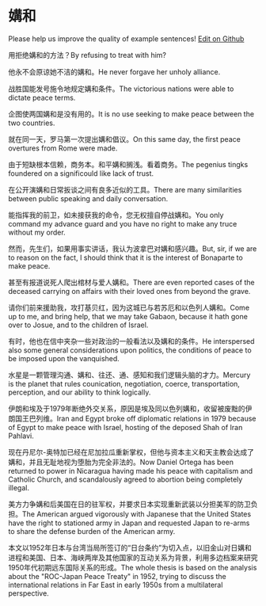 # 媾和

Please help us improve the quality of example sentences! [Edit on Github](https://github.com/jiyushe/jiyu-example-sentence-source/blob/main/chinese/gouhe.md)

<p><span class="chinese">用拒绝媾和的方法？</span><span class="english">By refusing to treat with him?</span></p>

<p><span class="chinese">他永不会原谅她不洁的媾和。</span><span class="english">He never forgave her unholy alliance.</span></p>

<p><span class="chinese">战胜国能发号施令地规定媾和条件。</span><span class="english">The victorious nations were able to dictate peace terms.</span></p>

<p><span class="chinese">企图使两国媾和是没有用的。</span><span class="english">It is no use seeking to make peace between the two countries.</span></p>

<p><span class="chinese">就在同一天，罗马第一次提出媾和倡议。</span><span class="english">On this same day, the first peace overtures from Rome were made.</span></p>

<p><span class="chinese">由于短缺根本信赖，商务本。和平媾和搁浅。看着商务。</span><span class="english">The pegenius tingks foundered on a significould like lack of trust.</span></p>

<p><span class="chinese">在公开演媾和日常扳谈之间有良多近似的工具。</span><span class="english">There are many similarities between public speaking and daily conversation.</span></p>

<p><span class="chinese">能指挥我的前卫，如未接获我的命令，您无权擅自停战媾和。</span><span class="english">You only command my advance guard and you have no right to make any truce without my order.</span></p>

<p><span class="chinese">然而，先生们，如果用事实讲话，我认为波拿巴对媾和感兴趣。</span><span class="english">But, sir, if we are to reason on the fact, I should think that it is the interest of Bonaparte to make peace.</span></p>

<p><span class="chinese">甚至有报道说死人爬出棺材与爱人媾和。</span><span class="english">There are even reported cases of the deceased carrying on affairs with their loved ones from beyond the grave.</span></p>

<p><span class="chinese">请你们前来援助我，攻打基贝红，因为这城已与若苏厄和以色列人媾和。</span><span class="english">Come up to me, and bring help, that we may take Gabaon, because it hath gone over to Josue, and to the children of Israel.</span></p>

<p><span class="chinese">有时，他也在信中夹杂一些对政治的一般看法以及媾和的条件。</span><span class="english">He interspersed also some general considerations upon politics, the conditions of peace to be imposed upon the vanquished.</span></p>

<p><span class="chinese">水星是一颗管理沟通、媾和、往还、通、感知和我们逻辑头脑的才力。</span><span class="english">Mercury is the planet that rules counication, negotiation, coerce, transportation, perception, and our ability to think logically.</span></p>

<p><span class="chinese">伊朗和埃及于1979年断绝外交关系，原因是埃及同以色列媾和，收留被废黜的伊朗国王巴列维。</span><span class="english">Iran and Egypt broke off diplomatic relations in 1979 because of Egypt to make peace with Israel, hosting of the deposed Shah of Iran Pahlavi.</span></p>

<p><span class="chinese">现在丹尼尔-奥特加已经在尼加拉瓜重新掌权，但他与资本主义和天主教会达成了媾和，并且无耻地视为堕胎为完全非法的。</span><span class="english">Now Daniel Ortega has been returned to power in Nicaragua having made his peace with capitalism and Catholic Church, and scandalously agreed to abortion being completely illegal.</span></p>

<p><span class="chinese">美方力争媾和后美国在日的驻军权，并要求日本实现重新武装以分担美军的防卫负担。</span><span class="english">The American argued vigorously with Japanese that the United States have the right to stationed army in Japan and requested Japan to re-arms to share the defense burden of the American army.</span></p>

<p><span class="chinese">本文以1952年日本与台湾当局所签订的“日台条约”为切入点，以旧金山对日媾和进程和美国、日本、海峡两岸及其他国家的互动关系为背景，利用多边档案来研究1950年代初期远东国际关系的形成。</span><span class="english">The whole thesis is based on the analysis about the "ROC-Japan Peace Treaty" in 1952, trying to discuss the international relations in Far East in early 1950s from a multilateral perspective.</span></p>

